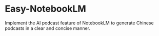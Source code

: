 # Easy-NotebookLM
Implement the AI podcast feature of NotebookLM to generate Chinese podcasts in a clear and concise manner.
